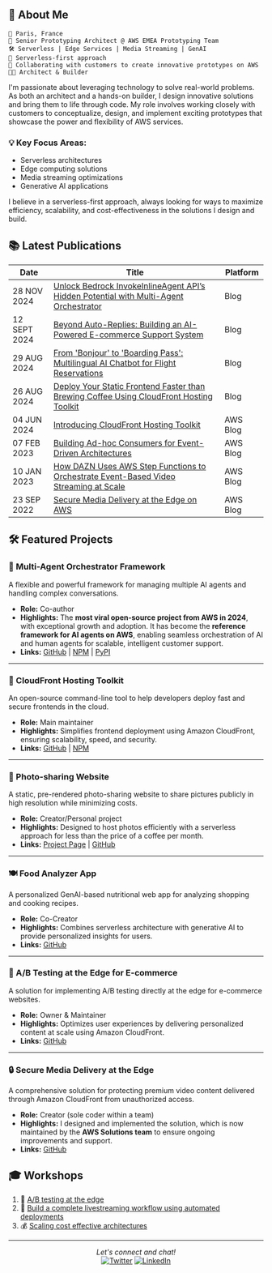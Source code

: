 ## 🚀 About Me

```
📍 Paris, France
💼 Senior Prototyping Architect @ AWS EMEA Prototyping Team
🛠️ Serverless | Edge Services | Media Streaming | GenAI
🎯 Serverless-first approach
🔭 Collaborating with customers to create innovative prototypes on AWS
👨‍💻 Architect & Builder
```

I'm passionate about leveraging technology to solve real-world problems. As both an architect and a hands-on builder, I design innovative solutions and bring them to life through code. My role involves working closely with customers to conceptualize, design, and implement exciting prototypes that showcase the power and flexibility of AWS services.

### 💡 Key Focus Areas:
- Serverless architectures
- Edge computing solutions
- Media streaming optimizations
- Generative AI applications

I believe in a serverless-first approach, always looking for ways to maximize efficiency, scalability, and cost-effectiveness in the solutions I design and build.


## 📚 Latest Publications

| Date         | Title                                                                                                           | Platform |
|--------------|-----------------------------------------------------------------------------------------------------------------|----------|
| 28 NOV 2024  | [Unlock Bedrock InvokeInlineAgent API’s Hidden Potential with Multi-Agent Orchestrator](https://community.aws/content/2pTsHrYPqvAbJBl9ht1XxPOSPjR/unlock-bedrock-invokeinlineagent-api-s-hidden-potential-with-multi-agent-orchestrator) | Blog |
| 12 SEPT 2024 | [Beyond Auto-Replies: Building an AI-Powered E-commerce Support System](https://community.aws/content/2lq6cYYwTYGc7S3Zmz28xZoQNQj/beyond-auto-replies-building-an-ai-powered-e-commerce-support-system) | Blog |
| 29 AUG 2024  | [From 'Bonjour' to 'Boarding Pass': Multilingual AI Chatbot for Flight Reservations](https://community.aws/content/2l4HvcWk7sbm6F4hiJqnXXNHYKj/deploy-your-static-frontend-faster-than-brewing-coffee-using-cloudfront-hosting-toolkit) | Blog |
| 26 AUG 2024  | [Deploy Your Static Frontend Faster than Brewing Coffee Using CloudFront Hosting Toolkit](https://aws.amazon.com/blogs/networking-and-content-delivery/introducing-cloudfront-hosting-toolkit/) | Blog |
| 04 JUN 2024  | [Introducing CloudFront Hosting Toolkit](https://aws.amazon.com/blogs/networking-and-content-delivery/introducing-cloudfront-hosting-toolkit/) | AWS Blog |
| 07 FEB 2023  | [Building Ad-hoc Consumers for Event-Driven Architectures](https://aws.amazon.com/blogs/compute/building-ad-hoc-consumers-for-event-driven-architectures/) | AWS Blog |
| 10 JAN 2023  | [How DAZN Uses AWS Step Functions to Orchestrate Event-Based Video Streaming at Scale](https://aws.amazon.com/blogs/media/how-dazn-uses-aws-step-functions-to-orchestrate-event-based-video-streaming-at-scale/) | AWS Blog |
| 23 SEP 2022  | [Secure Media Delivery at the Edge on AWS](https://aws.amazon.com/blogs/media/secure-media-delivery-at-the-edge-on-amazon-web-services/) | AWS Blog |


## 🛠️ Featured Projects

### 🤖 Multi-Agent Orchestrator Framework  
A flexible and powerful framework for managing multiple AI agents and handling complex conversations.  
- **Role:** Co-author  
- **Highlights:** The **most viral open-source project from AWS in 2024**, with exceptional growth and adoption. It has become the **reference framework for AI agents on AWS**, enabling seamless orchestration of AI and human agents for scalable, intelligent customer support.  
- **Links:** [GitHub](https://github.com/awslabs/multi-agent-orchestrator) | [NPM](https://www.npmjs.com/package/multi-agent-orchestrator) | [PyPI](https://pypi.org/project/multi-agent-orchestrator/)  

---

### 🚀 CloudFront Hosting Toolkit  
An open-source command-line tool to help developers deploy fast and secure frontends in the cloud.  
- **Role:** Main maintainer  
- **Highlights:** Simplifies frontend deployment using Amazon CloudFront, ensuring scalability, speed, and security.  
- **Links:** [GitHub](https://github.com/awslabs/cloudfront-hosting-toolkit) | [NPM](https://www.npmjs.com/package/@aws/cloudfront-hosting-toolkit)  

---

### 📸 Photo-sharing Website  
A static, pre-rendered photo-sharing website to share pictures publicly in high resolution while minimizing costs.  
- **Role:** Creator/Personal project
- **Highlights:** Designed to host photos efficiently with a serverless approach for less than the price of a coffee per month.  
- **Links:** [Project Page](https://manbehindlens.com/how_is_made.html) | [GitHub](https://github.com/cornelcroi/photo-sharing-website)  

---

### 🍽️ Food Analyzer App  
A personalized GenAI-based nutritional web app for analyzing shopping and cooking recipes.  
- **Role:** Co-Creator  
- **Highlights:** Combines serverless architecture with generative AI to provide personalized insights for users.  
- **Links:** [GitHub](https://github.com/aws-samples/serverless-genai-food-analyzer-app)  

---

### 🔀 A/B Testing at the Edge for E-commerce  
A solution for implementing A/B testing directly at the edge for e-commerce websites.  
- **Role:** Owner & Maintainer  
- **Highlights:** Optimizes user experiences by delivering personalized content at scale using Amazon CloudFront.  
- **Links:** [GitHub](https://github.com/aws-samples/ab-testing-at-edge)  

---

### 🔒 Secure Media Delivery at the Edge  
A comprehensive solution for protecting premium video content delivered through Amazon CloudFront from unauthorized access.  
- **Role:** Creator (sole coder within a team)  
- **Highlights:** I designed and implemented the solution, which is now maintained by the **AWS Solutions team** to ensure ongoing improvements and support.  
- **Links:** [GitHub](https://github.com/aws-solutions/secure-media-delivery-at-the-edge-on-aws)  



## 🎓 Workshops

1. 🔬 [A/B testing at the edge](https://catalog.us-east-1.prod.workshops.aws/workshops/e507820e-bd46-421f-b417-107cd608a3b2/en-US)
2. 🎥 [Build a complete livestreaming workflow using automated deployments](https://catalog.us-east-1.prod.workshops.aws/workshops/b520360a-46d4-470e-a34f-c6cf4a73f674/en-US)
3. 💰 [Scaling cost effective architectures](https://catalog.us-east-1.prod.workshops.aws/workshops/f238037c-8f0b-446e-9c15-ebcc4908901a/en-US)

---

<p align="center">
  <i>Let's connect and chat!</i>
  <br>
  <a href="https://twitter.com/cornel_croi" target="_blank"><img src="https://img.shields.io/badge/-Twitter-1DA1F2?style=flat-square&logo=Twitter&logoColor=white" alt="Twitter"></a>
  <a href="https://www.linkedin.com/in/corneliucroitoru" target="_blank"><img src="https://img.shields.io/badge/-LinkedIn-0077B5?style=flat-square&logo=Linkedin&logoColor=white" alt="LinkedIn"></a>

</p>
